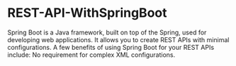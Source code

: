 # REST-API-WithSpringBoot
Spring Boot is a Java framework, built on top of the Spring, used for developing web applications. It allows you to create REST APIs with minimal configurations. A few benefits of using Spring Boot for your REST APIs include: No requirement for complex XML configurations.
